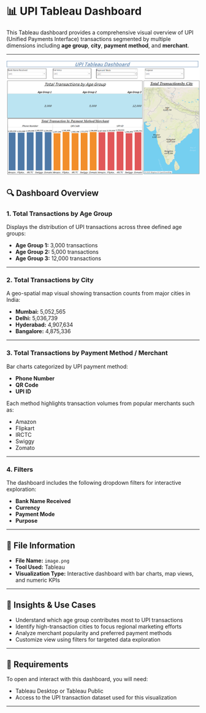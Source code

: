 
# 📊 UPI Tableau Dashboard

This Tableau dashboard provides a comprehensive visual overview of UPI (Unified Payments Interface) transactions segmented by multiple dimensions including **age group**, **city**, **payment method**, and **merchant**.

---
![UPI Transaction Dashboard](image.png)

## 🔍 Dashboard Overview

### 1. **Total Transactions by Age Group**
Displays the distribution of UPI transactions across three defined age groups:
- **Age Group 1:** 3,000 transactions  
- **Age Group 2:** 5,000 transactions  
- **Age Group 3:** 12,000 transactions  

---

### 2. **Total Transactions by City**
A geo-spatial map visual showing transaction counts from major cities in India:
- **Mumbai:** 5,052,565  
- **Delhi:** 5,036,739  
- **Hyderabad:** 4,907,634  
- **Bangalore:** 4,875,336  

---

### 3. **Total Transactions by Payment Method / Merchant**
Bar charts categorized by UPI payment method:
- **Phone Number**
- **QR Code**
- **UPI ID**

Each method highlights transaction volumes from popular merchants such as:
- Amazon
- Flipkart
- IRCTC
- Swiggy
- Zomato

---

### 4. **Filters**
The dashboard includes the following dropdown filters for interactive exploration:
- **Bank Name Received**
- **Currency**
- **Payment Mode**
- **Purpose**

---

## 📁 File Information
- **File Name:** `image.png`
- **Tool Used:** Tableau
- **Visualization Type:** Interactive dashboard with bar charts, map views, and numeric KPIs

---

## 🧠 Insights & Use Cases
- Understand which age group contributes most to UPI transactions
- Identify high-transaction cities to focus regional marketing efforts
- Analyze merchant popularity and preferred payment methods
- Customize view using filters for targeted data exploration

---

## 📌 Requirements
To open and interact with this dashboard, you will need:
- Tableau Desktop or Tableau Public  
- Access to the UPI transaction dataset used for this visualization

---

